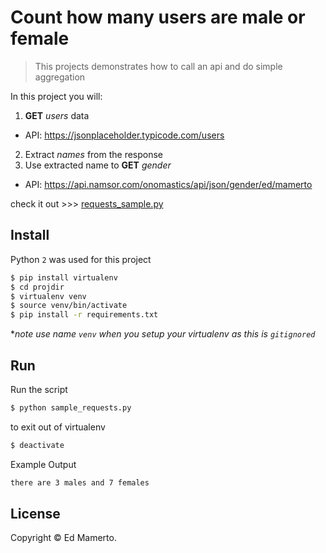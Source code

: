 # Count how many users are male or female
> This projects demonstrates how to call an api and do simple aggregation

In this project you will:

1. **GET** *users* data 
- API: https://jsonplaceholder.typicode.com/users
2. Extract *names* from the response
3. Use extracted name to **GET** *gender* 
- API: https://api.namsor.com/onomastics/api/json/gender/ed/mamerto 

check it out   >>> [requests_sample.py](https://github.com/edmamerto/simple-py-requests/blob/master/requests_sample.py)

## Install
Python `2` was used for this project
```sh
$ pip install virtualenv
$ cd projdir
$ virtualenv venv
$ source venv/bin/activate
$ pip install -r requirements.txt
```
**note use name `venv` when you setup your virtualenv as this is `gitignored`*

## Run
Run the script
```sh
$ python sample_requests.py
```
to exit out of virtualenv
```sh
$ deactivate
```
Example Output
```sh
there are 3 males and 7 females
```

## License
Copyright © Ed Mamerto.
